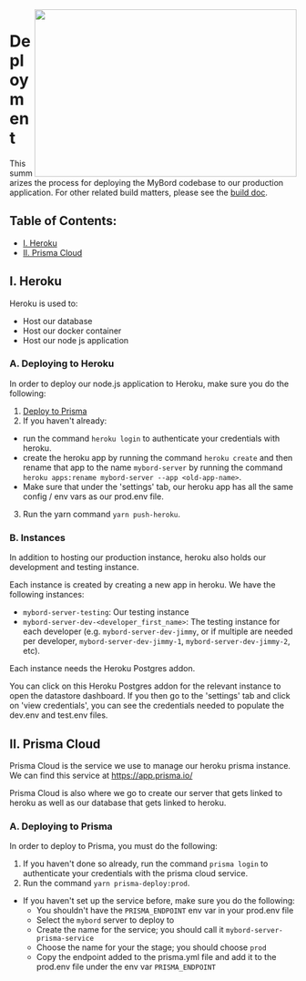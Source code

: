 <img align="right" width="460" height="294" src="https://github.com/jimmy-e/mybord-server/blob/master/etc/assets/rocket.png">

# Deployment

This summarizes the process for deploying the MyBord codebase to our production application. For
other related build matters, please see the [build doc](https://github.com/jimmy-e/mybord-server/blob/master/docs/build.md).

## Table of Contents:

* [I. Heroku](#i-heroku)
* [II. Prisma Cloud](#ii-prisma-cloud)

## I. Heroku

Heroku is used to:

* Host our database
* Host our docker container
* Host our node js application

### A. Deploying to Heroku

In order to deploy our node.js application to Heroku, make sure you do the following:

1. [Deploy to Prisma](#a-deploying-to-prisma)
2. If you haven't already:
  * run the command `heroku login` to authenticate your credentials with heroku.
  * create the heroku app by running the command `heroku create` and then rename that app to the
    name `mybord-server` by running the command
   `heroku apps:rename mybord-server --app <old-app-name>`.
  * Make sure that under the 'settings' tab, our heroku app has all the same config / env vars as
    our prod.env file.
3. Run the yarn command `yarn push-heroku`.

### B. Instances

In addition to hosting our production instance, heroku also holds our development and testing
instance.

Each instance is created by creating a new app in heroku. We have the following instances:

* `mybord-server-testing`: Our testing instance
* `mybord-server-dev-<developer_first_name>`: The testing instance for each developer (e.g.
`mybord-server-dev-jimmy`, or if multiple are needed per developer, `mybord-server-dev-jimmy-1`,
`mybord-server-dev-jimmy-2`, etc).

Each instance needs the Heroku Postgres addon.

You can click on this Heroku Postgres addon for the relevant instance to open the datastore
dashboard. If you then go to the 'settings' tab and click on 'view credentials', you can see the
credentials needed to populate the dev.env and test.env files.

## II. Prisma Cloud

Prisma Cloud is the service we use to manage our heroku prisma instance. We can find this service
at https://app.prisma.io/

Prisma Cloud is also where we go to create our server that gets linked to heroku as well as our
database that gets linked to heroku.

### A. Deploying to Prisma

In order to deploy to Prisma, you must do the following:

1. If you haven't done so already, run the command `prisma login` to authenticate your
credentials with the prisma cloud service.
2. Run the command `yarn prisma-deploy:prod`.
  *  If you haven't set up the service before, make sure you do the following:
      * You shouldn't have the `PRISMA_ENDPOINT` env var in your prod.env file
      * Select the `mybord` server to deploy to
      * Create the name for the service; you should call it `mybord-server-prisma-service`
      * Choose the name for your the stage; you should choose `prod`
      * Copy the endpoint added to the prisma.yml file and add it to the prod.env file under the
       env var `PRISMA_ENDPOINT`
